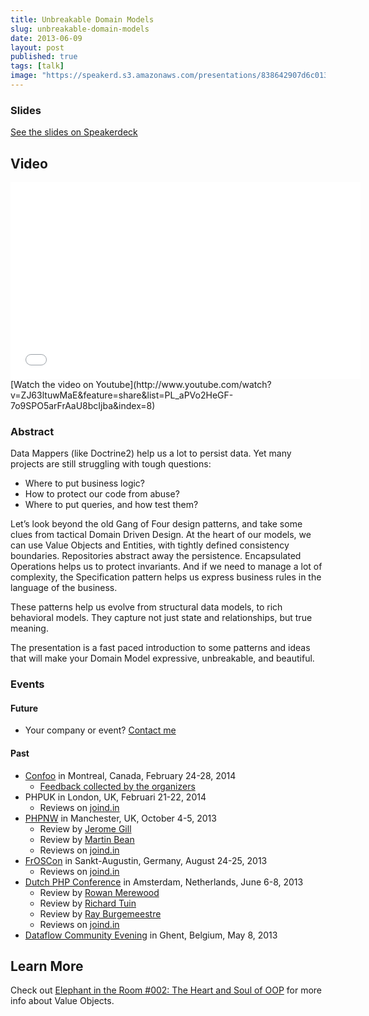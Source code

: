 ```yaml
---
title: Unbreakable Domain Models
slug: unbreakable-domain-models
date: 2013-06-09
layout: post
published: true
tags: [talk]
image: "https://speakerd.s3.amazonaws.com/presentations/838642907d6c0131238f2adccd741a3a/slide_0.jpg?1393018100"
---
```


### Slides

<script async class="speakerdeck-embed" data-id="838642907d6c0131238f2adccd741a3a" data-ratio="1.33333333333333" src="//speakerdeck.com/assets/embed.js"></script>
[See the slides on Speakerdeck](https://speakerdeck.com/mathiasverraes/unbreakable-domain-models-phpuk-2014-london#)

## Video

<iframe width="560" height="315" src="//www.youtube.com/embed/ZJ63ltuwMaE?list=PL_aPVo2HeGF-7o9SPO5arFrAaU8bcIjba" frameborder="0" allowfullscreen></iframe>
[Watch the video on Youtube](http://www.youtube.com/watch?v=ZJ63ltuwMaE&feature=share&list=PL_aPVo2HeGF-7o9SPO5arFrAaU8bcIjba&index=8)

### Abstract

Data Mappers (like Doctrine2) help us a lot to persist data. Yet many projects are still struggling with tough questions:
- Where to put business logic?
- How to protect our code from abuse?
- Where to put queries, and how test them?

Let’s look beyond the old Gang of Four design patterns, and take some clues from tactical Domain Driven Design. At the heart of our models, we can use Value Objects and Entities, with tightly defined consistency boundaries. Repositories abstract away the persistence.  Encapsulated Operations helps us to protect invariants. And if we need to manage a lot of complexity, the Specification pattern helps us express business rules in the language of the business.

These patterns help us evolve from structural data models, to rich behavioral models. They capture not just state and relationships, but true meaning.

The presentation is a fast paced introduction to some patterns and ideas that will make your Domain Model expressive, unbreakable, and beautiful.

### Events


#### Future

- Your company or event? [Contact me](http://verraes.net/#contact)

#### Past

- [Confoo](http://confoo.ca/en/2014/session/unbreakable-domain-models) in Montreal, Canada, February 24-28, 2014
  - [Feedback collected by the organizers](/img/posts/2013-06-09-unbreakable-domain-models/UnbreakableDomainModels-Confoo14-feedback.pdf)
- PHPUK in London, UK, Februari 21-22, 2014
  - Reviews on [joind.in](http://joind.in/talk/view/10690)
- [PHPNW](http://conference.phpnw.org.uk/phpnw13/schedule/mathias-verraes/) in Manchester, UK, October 4-5, 2013
  - Review by [Jerome Gill](http://www.boxuk.com/php-north-west-2013)
  - Review by [Martin Bean](http://martinbean.co.uk/blog/2013/10/09/php-north-west-2013-conference/)
  - Reviews on [joind.in](https://joind.in/9312)
- [FrOSCon](http://programm.froscon.org/2013/events/1243.html) in Sankt-Augustin, Germany, August 24-25, 2013
  - Reviews on [joind.in](http://joind.in/talk/view/9020)
- [Dutch PHP Conference](http://www.phpconference.nl/talks#mathias-verraes-unbreakable-domain-models) in Amsterdam, Netherlands, June 6-8, 2013
  - Review by [Rowan Merewood](http://techportal.inviqa.com/2013/06/12/dpc13/)
  - Review by [Richard Tuin](http://www.enrise.com/2013/06/a-review-of-the-dutch-php-conference-2013/)
  - Review by [Ray Burgemeestre](http://blog.cppse.nl/dutch-php-conference-2013)
  - Reviews on [joind.in](http://joind.in/talk/view/8438)
- [Dataflow Community Evening](http://www.dataflow.be/nl/eerste-community-gent) in Ghent, Belgium, May 8, 2013

## Learn More
Check out [Elephant in the Room #002: The Heart and Soul of OOP](http://elephantintheroom.io/blog/2013/10/episode-2-heart-and-soul-of-oop/) for more info about Value Objects.